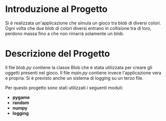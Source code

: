# Introduzione al Progetto

Si è realizzata un'applicazione che simula un gioco tra blob di diversi colori.
Ogni volta che due blob di colori diversi entrano in collisione tra di loro, perdono massa fino a che non rimarrà solamente un blob.


# Descrizione del Progetto

Il file *blob.py* contiene la classe Blob che è stata utilizzata per creare gli oggetti presenti nel gioco. 
Il file *main.py* contiene invece l'applicazione vera e propria. Si è previsto anche un sistema di logging su un terzo file. 

Per questo progetto sono stati utilizzati i seguenti moduli:
- **pygame**
- **random**
- **numpy**
- **logging**
